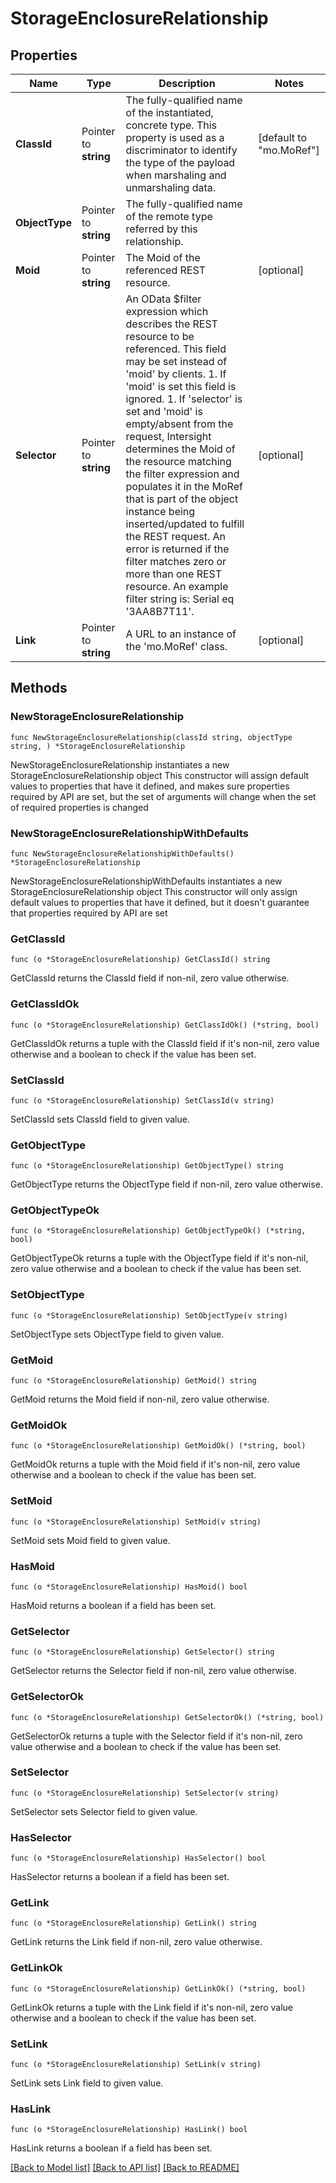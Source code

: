 # StorageEnclosureRelationship

## Properties

Name | Type | Description | Notes
------------ | ------------- | ------------- | -------------
**ClassId** | Pointer to **string** | The fully-qualified name of the instantiated, concrete type. This property is used as a discriminator to identify the type of the payload when marshaling and unmarshaling data. | [default to "mo.MoRef"]
**ObjectType** | Pointer to **string** | The fully-qualified name of the remote type referred by this relationship. | 
**Moid** | Pointer to **string** | The Moid of the referenced REST resource. | [optional] 
**Selector** | Pointer to **string** | An OData $filter expression which describes the REST resource to be referenced. This field may be set instead of &#39;moid&#39; by clients. 1. If &#39;moid&#39; is set this field is ignored. 1. If &#39;selector&#39; is set and &#39;moid&#39; is empty/absent from the request, Intersight determines the Moid of the resource matching the filter expression and populates it in the MoRef that is part of the object instance being inserted/updated to fulfill the REST request. An error is returned if the filter matches zero or more than one REST resource. An example filter string is: Serial eq &#39;3AA8B7T11&#39;. | [optional] 
**Link** | Pointer to **string** | A URL to an instance of the &#39;mo.MoRef&#39; class. | [optional] 

## Methods

### NewStorageEnclosureRelationship

`func NewStorageEnclosureRelationship(classId string, objectType string, ) *StorageEnclosureRelationship`

NewStorageEnclosureRelationship instantiates a new StorageEnclosureRelationship object
This constructor will assign default values to properties that have it defined,
and makes sure properties required by API are set, but the set of arguments
will change when the set of required properties is changed

### NewStorageEnclosureRelationshipWithDefaults

`func NewStorageEnclosureRelationshipWithDefaults() *StorageEnclosureRelationship`

NewStorageEnclosureRelationshipWithDefaults instantiates a new StorageEnclosureRelationship object
This constructor will only assign default values to properties that have it defined,
but it doesn't guarantee that properties required by API are set

### GetClassId

`func (o *StorageEnclosureRelationship) GetClassId() string`

GetClassId returns the ClassId field if non-nil, zero value otherwise.

### GetClassIdOk

`func (o *StorageEnclosureRelationship) GetClassIdOk() (*string, bool)`

GetClassIdOk returns a tuple with the ClassId field if it's non-nil, zero value otherwise
and a boolean to check if the value has been set.

### SetClassId

`func (o *StorageEnclosureRelationship) SetClassId(v string)`

SetClassId sets ClassId field to given value.


### GetObjectType

`func (o *StorageEnclosureRelationship) GetObjectType() string`

GetObjectType returns the ObjectType field if non-nil, zero value otherwise.

### GetObjectTypeOk

`func (o *StorageEnclosureRelationship) GetObjectTypeOk() (*string, bool)`

GetObjectTypeOk returns a tuple with the ObjectType field if it's non-nil, zero value otherwise
and a boolean to check if the value has been set.

### SetObjectType

`func (o *StorageEnclosureRelationship) SetObjectType(v string)`

SetObjectType sets ObjectType field to given value.


### GetMoid

`func (o *StorageEnclosureRelationship) GetMoid() string`

GetMoid returns the Moid field if non-nil, zero value otherwise.

### GetMoidOk

`func (o *StorageEnclosureRelationship) GetMoidOk() (*string, bool)`

GetMoidOk returns a tuple with the Moid field if it's non-nil, zero value otherwise
and a boolean to check if the value has been set.

### SetMoid

`func (o *StorageEnclosureRelationship) SetMoid(v string)`

SetMoid sets Moid field to given value.

### HasMoid

`func (o *StorageEnclosureRelationship) HasMoid() bool`

HasMoid returns a boolean if a field has been set.

### GetSelector

`func (o *StorageEnclosureRelationship) GetSelector() string`

GetSelector returns the Selector field if non-nil, zero value otherwise.

### GetSelectorOk

`func (o *StorageEnclosureRelationship) GetSelectorOk() (*string, bool)`

GetSelectorOk returns a tuple with the Selector field if it's non-nil, zero value otherwise
and a boolean to check if the value has been set.

### SetSelector

`func (o *StorageEnclosureRelationship) SetSelector(v string)`

SetSelector sets Selector field to given value.

### HasSelector

`func (o *StorageEnclosureRelationship) HasSelector() bool`

HasSelector returns a boolean if a field has been set.

### GetLink

`func (o *StorageEnclosureRelationship) GetLink() string`

GetLink returns the Link field if non-nil, zero value otherwise.

### GetLinkOk

`func (o *StorageEnclosureRelationship) GetLinkOk() (*string, bool)`

GetLinkOk returns a tuple with the Link field if it's non-nil, zero value otherwise
and a boolean to check if the value has been set.

### SetLink

`func (o *StorageEnclosureRelationship) SetLink(v string)`

SetLink sets Link field to given value.

### HasLink

`func (o *StorageEnclosureRelationship) HasLink() bool`

HasLink returns a boolean if a field has been set.


[[Back to Model list]](../README.md#documentation-for-models) [[Back to API list]](../README.md#documentation-for-api-endpoints) [[Back to README]](../README.md)


